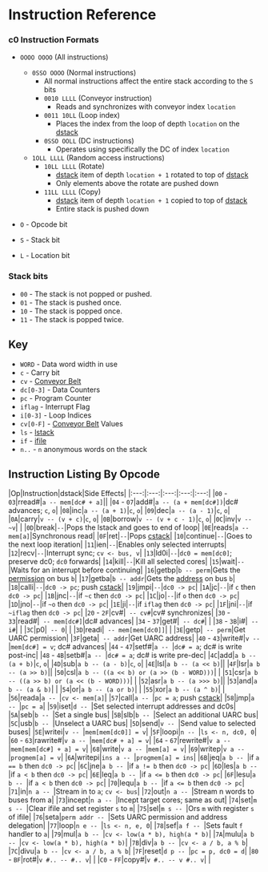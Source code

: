 # Instruction Reference

### c0 Instruction Formats

- `OOOO OOOO` (All instructions)
  - `0SSO OOOO` (Normal instructions)
    - All normal instructions affect the entire stack according to the `S` bits
    - `0010 LLLL` (Conveyor instruction)
      - Reads and synchronizes with conveyor index `location`
    - `0011 10LL` (Loop index)
      - Places the index from the loop of depth `location` on the [dstack](architecture/dstack.html)
    - `0SSO OOLL` (DC instructions)
      - Operates using specifically the DC of index `location`
  - `1OLL LLLL` (Random access instructions)
    - `10LL LLLL` (Rotate)
      - [dstack](architecture/dstack.html) item of depth `location + 1` rotated to top of [dstack](architecture/dstack.html)
      - Only elements above the rotate are pushed down
    - `11LL LLLL` (Copy)
      - [dstack](architecture/dstack.html) item of depth `location + 1` copied to top of [dstack](architecture/dstack.html)
      - Entire stack is pushed down

- `O` - Opcode bit
- `S` - Stack bit
- `L` - Location bit

### Stack bits
- `00` - The stack is not popped or pushed.
- `01` - The stack is pushed once.
- `10` - The stack is popped once.
- `11` - The stack is popped twice.

## Key
- `WORD` - Data word width in use
- `c` - Carry bit
- `cv` - [Conveyor Belt](architecture/conveyor.html)
- `dc[0-3]` - Data Counters
- `pc` - Program Counter
- `iflag` - Interrupt Flag
- `i[0-3]` - Loop Indices
- `cv[0-F]` - [Conveyor Belt](architecture/conveyor.html) Values
- `ls` - [lstack](architecture/lstack.html)
- `if` - [ifile](architecture/ifile.html)
- `n..` - `n` anonymous words on the stack

## Instruction Listing By Opcode

|Op|Instruction|dstack|Side Effects|
|:---:|:---:|:---:|:---:|:---:|
|`00` - `03`|rread#|`a -- mem[dc# + a]`||
|`04` - `07`|add#|`a -- (a + mem[dc#])`|dc# advances; `c`, `o`|
|`08`|inc|`a -- (a + 1)`|`c`, `o`|
|`09`|dec|`a -- (a - 1)`|`c`, `o`|
|`0A`|carry|`v -- (v + c)`|`c`, `o`|
|`0B`|borrow|`v -- (v + c - 1)`|`c`, `o`|
|`0C`|inv|`v -- ~v`| |
|`0D`|break|` -- `|Pops the lstack and goes to end of loop|
|`0E`|reads|`a -- mem[a]`|Synchronous read|
|`0F`|ret|` -- `|Pops [cstack](architecture/cstack.html)|
|`10`|continue|` -- `|Goes to the next loop iteration|
|`11`|ien|` -- `|Enables only selected interrupts|
|`12`|recv|` -- `|Interrupt sync; `cv <- bus, v`|
|`13`|ld0i|` -- `|`dc0 = mem[dc0]`; preserve dc0; `dc0` forwards|
|`14`|kill|` -- `|Kill all selected cores|
|`15`|wait|` -- `|Waits for an interrupt before continuing|
|`16`|getbp|`b -- perm`|Gets the [permission](uarc.md) on bus `b`|
|`17`|getba|`b -- addr`|Gets the [address](uarc.md) on bus `b`|
|`18`|calli|` -- `|`dc0 -> pc`; push [cstack](architecture/cstack.html)|
|`19`|jmpi|` -- `|`dc0 -> pc`|
|`1A`|jc|` -- `|if `c` then `dc0 -> pc`|
|`1B`|jnc|` -- `|if `~c` then `dc0 -> pc`|
|`1C`|jo|` -- `|if `o` then `dc0 -> pc`|
|`1D`|jno|` -- `|if `~o` then `dc0 -> pc`|
|`1E`|ji|` -- `|if `iflag` then `dc0 -> pc`|
|`1F`|jni|` -- `|if `~iflag` then `dc0 -> pc`|
|`20` - `2F`|cv#|` -- cv#`|cv# synchronizes|
|`30` - `33`|read#|` -- mem[dc#]`|dc# advances|
|`34` - `37`|get#|` -- dc#`| |
|`38` - `3B`|i#|` -- i#`| |
|`3C`|p0|` -- 0`| |
|`3D`|readi|` -- mem[mem[dc0]]`| |
|`3E`|getp|` -- perm`|Get UARC permission|
|`3F`|geta|` -- addr`|Get UARC address|
|`40` - `43`|write#|`v -- `|`mem[dc#] = v`; dc# advances|
|`44` - `47`|setf#|`a -- `|`dc# = a`; dc# is write post-inc|
|`48` - `4B`|setb#|`a -- `|`dc# = a`; dc# is write pre-dec|
|`4C`|add|`a b -- (a + b)`|`c`, `o`|
|`4D`|sub|`a b -- (a - b)`|`c`, `o`|
|`4E`|lsl|`a b -- (a << b)`||
|`4F`|lsr|`a b -- (a >> b)`||
|`50`|csl|`a b -- ((a << b) or (a >> (b - WORD)))`| |
|`51`|csr|`a b -- ((a >> b) or (a << (b - WORD)))`| |
|`52`|asr|`a b -- (a >>> b)`||
|`53`|and|`a b -- (a & b)`| |
|`54`|or|`a b -- (a or b)`| |
|`55`|xor|`a b -- (a ^ b)`| |
|`56`|reada|`a -- `|`cv <- mem[a]`|
|`57`|call|`a -- `|`pc = a`; push [cstack](architecture/cstack.html)|
|`58`|jmp|`a -- `|`pc = a`|
|`59`|iset|`d -- `|Set selected interrupt addresses and dc0s|
|`5A`|seb|`b -- `|Set a single bus|
|`5B`|slb|`b -- `|Select an additional UARC bus|
|`5C`|usb|`b -- `|Unselect a UARC bus|
|`5D`|send|`v -- `|Send value to selected buses|
|`5E`|writei|`v -- `|`mem[mem[dc0]] = v`|
|`5F`|loopi|`n -- `|`ls <- n, dc0, 0`|
|`60` - `63`|rawrite#|`v a -- `|`mem[dc# + a] = v`|
|`64` - `67`|rewrite#|`v a -- `|`mem[mem[dc#] + a] = v`|
|`68`|write|`v a -- `|`mem[a] = v`|
|`69`|writep|`v a -- `|`progmem[a] = v`|
|`6A`|writepi|`ins a -- `|`progmem[a] = ins`|
|`6B`|jeq|`a b -- `|if `a == b` then `dc0 -> pc`|
|`6C`|jne|`a b -- `|if `a != b` then `dc0 -> pc`|
|`6D`|les|`a b -- `|if `a < b` then `dc0 -> pc`|
|`6E`|leq|`a b -- `|if `a <= b` then `dc0 -> pc`|
|`6F`|lesu|`a b -- `|if `a < b` then `dc0 -> pc`|
|`70`|lequ|`a b -- `|if `a <= b` then `dc0 -> pc`|
|`71`|in|`n a -- `|Stream in to `a`; `cv <- bus`|
|`72`|out|`n a -- `|Stream n words to buses from a|
|`73`|incept|`n a -- `|Incept target cores; same as out|
|`74`|set|`m s -- `|Clear ifile and set register `s` to `m`|
|`75`|sel|`m s -- `|Ors `m` with register `s` of ifile|
|`76`|seta|`perm addr -- `|Sets UARC permission and address delegation|
|`77`|loop|`n e -- `|`ls <- n, e, 0`|
|`78`|sef|`a f -- `|Sets fault `f` handler to `a`|
|`79`|mul|`a b -- `|`cv <- low(a * b), high(a * b)`|
|`7A`|mulu|`a b -- `|`cv <- low(a * b), high(a * b)`|
|`7B`|div|`a b -- `|`cv <- a / b, a % b`|
|`7C`|divu|`a b -- `|`cv <- a / b, a % b`|
|`7F`|reset|`d p -- `|`pc = p, dc0 = d`|
|`80` - `BF`|rot#|`v #.. -- #.. v`| |
|`C0` - `FF`|copy#|`v #.. -- v #.. v`| |
